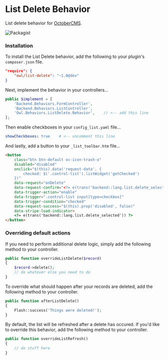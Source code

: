 # List Delete Behavior
List delete behavior for [OctoberCMS](http://octobercms.com).

![Packagist](https://img.shields.io/packagist/dt/owl/list-delete.svg)

### Installation
To install the List Delete behavior, add the following to your plugin's ```composer.json``` file.
```json
"require": {
    "owl/list-delete": "~1.0@dev"
}
```

Next, implement the behavior in your controllers...
```php
public $implement = [
    'Backend.Behaviors.FormController',
    'Backend.Behaviors.ListController',
    'Owl.Behaviors.ListDelete.Behavior',    // <-- add this line
];
```

Then enable checkboxes in your ```config_list.yaml``` file...
```yaml
showCheckboxes: true    # <-- uncomment this line
```
And lastly, add a button to your `_list_toolbar.htm` file...
```html
<button
    class="btn btn-default oc-icon-trash-o"
    disabled="disabled"
    onclick="$(this).data('request-data', {
        checked: $('.control-list').listWidget('getChecked')
    })"
    data-request="onDelete"
    data-request-confirm="<?= e(trans('backend::lang.list.delete_selected_confirm')) ?>"
    data-trigger-action="enable"
    data-trigger=".control-list input[type=checkbox]"
    data-trigger-condition="checked"
    data-request-success="$(this).prop('disabled', false)"
    data-stripe-load-indicator>
    <?= e(trans('backend::lang.list.delete_selected')) ?>
</button>
```

### Overriding default actions
If you need to perform additional delete logic, simply add the following method to your controller.
```php
public function overrideListDelete($record)
{
    $record->delete();
    // do whatever else you need to do
}
```

To override what should happen after your records are deleted, add the following method to your controller.
```php
public function afterListDelete()
{
    Flash::success('Things were deleted!');
}
```

By default, the list will be refreshed after a delete has occured. If you'd like to override this behavior, add the following method to your controller.
```php
public function overrideListRefresh()
{
    // do stuff here
}
```
